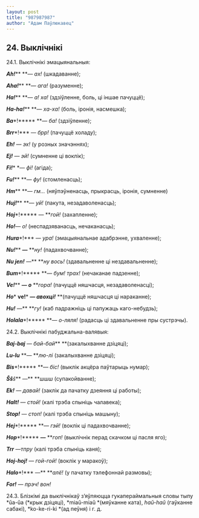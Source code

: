 ```yaml
---
layout: post
title: "987987987"
author: "Адам Паўлюкавец"
---
```



## 24. Выклічнікі

24.1. Выклічнікі эмацыянальныя:

***Ah!***** **— *ах!* (шкадаванне);

***Aha!***** **— *ага!* (разуменне);

***Ha!***** **— *а! ха!* (здзіўленне, боль, ці іншае пачуццё);

***Ha-ha!***** **— *ха-ха!* (боль, іронія, насмешка);

***Ba****!***** **— *ба!* (здзіўленне);

***Brr****!*** — *брр!* (пачуццё холаду);

***Eh!*** — *эх!* (у розных значэннях);

***Ej!*** — *эй!* (сумненне ці воклік);

***Fi!**** **— фі!* (агіда);

***Fu!***** **— *фу!* (стомленасць);

***Hm***** **— *гм...* (няўпэўненасць, прыкрасць, іронія, сумненне)

***Huj!***** **— *уй!* (пакута, незадаволенасць);

***Hoj****!***** — ***гой!* (захапленне);

***Ho!***— *о!* (неспадзяванасць, нечаканасць);

***Hura****!*** — *ура!* (эмацыянальнае адабрэнне, ухваленне);

***Nu!***** **—** ***ну!* (падахвочванне);

***Nu jen!*** —** ***ну вось!* (здавальненне ці нездавальненне);

***Bum****!***** **— *бум! трах!* (нечаканае падзенне);

***Ve!***** **— *о*** ***гора!* (пачуццё няшчасця, незадаволенасці);

***Ho**** ****ve!***** **— *авохці!*** **(пачуццё няшчасця ці
нараканне);

***Hu!*** —** ***гу!* (каб падражніць ці папужаць каго-небудзь);

***Holala****!***** **— *о-ляля!* (радасць ці здавальненне пры
сустрэчы).

24.2. Выклічнікі пабуджальна-валявыя:

***Baj-baj*** — *бай-бай*** **(закалыхванне дзіцяці);

***Lu-lu*** **— ***лю-лі* (закалыхванне дзіцяці);

***Bis****!***** **— *біс!* (выклік акцёра паўтарыць нумар);

***Ŝŝ****ŝ*** —** ***шшш* (супакойванне);

***Ek!*** — *давай!* (заклік да пачатку дзеяння ці работы);

***Halt!*** — *стой!* (калі трэба спыніць чалавека);

***Stop!*** — *стоп!* (калі трэба спыніць машыну);

***Hej****!***** **— *гэй!* (воклік ці падахвочванне);

***Hop****!***** **—** ***гоп!* (выклічнік перад скачком ці пасля
яго);

***Trr** —тпру* (калі трэба спыніць каня);

***Hoj-hoj!*** — *гой-гой!* (воклік у маракоў);

***Halo****!*** —** ***алё!* (у пачатку тэлефоннай размовы);

***For!*** — *прэч! вон!*

24.3. Блізкімі да выклічнікаў з’яўляюцца гукапераймальныя словы тыпу
*ŭa-ŭa (*крык дзіцяці), *miaŭ-miaŭ *(мяўканне ката), *haŭ-haŭ*
(гаўканне сабакі), *ko-ke-ri-ki *(ад пеўня) і г. д.

